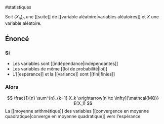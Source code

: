 #statistiques 

Soit $(X_n)_n$ une [[suite]] de [[variable aléatoire|variables aléatoires]] et $X$ une variable aléatoire.

## Énoncé

### Si

- Les variables sont [[indépendance|indépendantes]]
- Les variables de même [[loi de probabilité|loi]]
- L'[[espérance]] et la [[variance]] sont [[fini|finies]]

### Alors

$$
\frac{1}{n} \sum^{n}_{k=1} X_k \xrightarrow[n \to \infty]{\mathcal{MQ}} E(X_1)
$$
La [[moyenne arithmétique]] des variables [[convergence en moyenne quadratique|converge en moyenne quadratique]] vers l'espérance